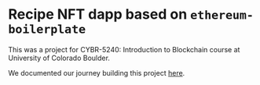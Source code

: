 # Recipe NFT dapp based on `ethereum-boilerplate`

This was a project for CYBR-5240: Introduction to Blockchain course at University of Colorado Boulder.

We documented our journey building this project [here](https://docs.google.com/document/d/1TXKpPXrr3O8VxK2lu8ShJ7qPpHpcrfw3vwPxKZl_930/edit?usp=sharing).
